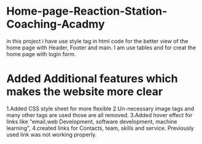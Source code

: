 # Home-page-Reaction-Station-Coaching-Acadmy
in this project i have use style tag in html code for the better view of the home page with Header, Footer and main. I am use tables and for creat the home page with login form.

# Added Additional features which makes the website more clear
1.Added CSS style sheet for more flexible
2.Un-necessary  image tags and many other tags are used those are all removed.
3.Added hover effect for links like "email,web Development, software development, machine learning",
4.created links for Contacts, team, skills and service. Previously used link was not working properly.

